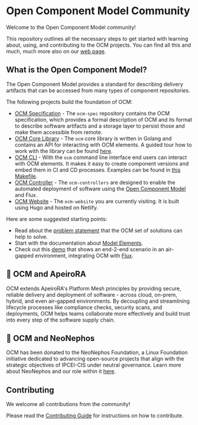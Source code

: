 # Open Component Model Community

Welcome to the Open Component Model community!

This repository outlines all the necessary steps to get started with learning about, using, and contributing to the OCM projects.
You can find all this and much, much more also on our [web page](https://ocm.software).

## What is the Open Component Model?

The Open Component Model provides a standard for describing delivery artifacts that can be accessed from many types of component repositories.

The following projects build the foundation of OCM:

- [OCM Specification](https://github.com/open-component-model/ocm-spec/blob/main/README.md) - The `ocm-spec` repository contains the OCM specification, which provides a formal description of OCM and its format to describe software artifacts and a storage layer to persist those and make them accessible from remote.
- [OCM Core Library](https://github.com/open-component-model/ocm#ocm-library) - The `ocm` core library is written in Golang and contains an API for interacting with OCM elements. A guided tour how to work with the library can be found [here](https://github.com/open-component-model/ocm/tree/main/examples/lib/tour#readme).
- [OCM CLI](https://github.com/open-component-model/ocm#ocm-cli) - With the `ocm` command line interface end users can interact with OCM elements. It makes it easy to create component versions and embed them in CI and CD processes. Examples can be found in [this Makefile](https://github.com/open-component-model/ocm/blob/main/examples/make/Makefile).
- [OCM Controller](https://github.com/open-component-model/ocm-controller) - The `ocm-controllers` are designed to enable the automated deployment of software using the [Open Component Model](https://ocm.software) and Flux.
- [OCM Website](https://github.com/open-component-model/ocm-website) - The `ocm-website` you are currently visiting. It is built using Hugo and hosted on Netlify.

Here are some suggested starting points:

- Read about the [problem statement](https://github.com/open-component-model/ocm-spec/tree/main/doc/introduction) that the OCM set of solutions can help to solve.
- Start with the documentation about [Model Elements](https://github.com/open-component-model/ocm-spec/blob/main/doc/01-model/02-elements-toplevel.md#model-elements).
- Check out this [demo](https://github.com/open-component-model/demo-secure-delivery) that shows an end-2-end scenario in an air-gapped environment, integrating OCM with [Flux](https://github.com/fluxcd/flux2).

## :handshake: OCM and ApeiroRA

OCM extends ApeiroRA's Platform Mesh principles by providing secure, reliable delivery and deployment of software - across cloud, on-prem, hybrid, and even air-gapped environments. By decoupling and streamlining lifecycle processes like compliance checks, security scans, and deployments, OCM helps teams collaborate more effectively and build trust into every step of the software supply chain.

## :pushpin: OCM and NeoNephos

OCM has been donated to the NeoNephos Foundation, a Linux Foundation initiative dedicated to advancing open-source projects that align with the strategic objectives of IPCEI-CIS under neutral governance. Learn more about NeoNephos and our role within it [here](https://neonephos.org).

## Contributing

We welcome all contributions from the community!

Please read the [Contributing Guide](https://github.com/open-component-model/community/tree/main/CONTRIBUTING.md) for instructions on how to contribute.
